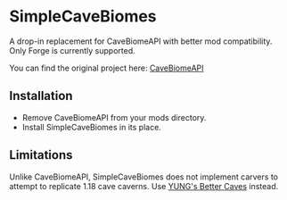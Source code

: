 # SimpleCaveBiomes

A drop-in replacement for CaveBiomeAPI with better mod compatibility. Only Forge is currently supported.

You can find the original project here: [CaveBiomeAPI](https://www.curseforge.com/minecraft/mc-mods/cavebiomeapi)

## Installation

* Remove CaveBiomeAPI from your mods directory.
* Install SimpleCaveBiomes in its place.

## Limitations

Unlike CaveBiomeAPI, SimpleCaveBiomes does not implement carvers to attempt to replicate 1.18 cave caverns. Use
[YUNG's Better Caves](https://www.curseforge.com/minecraft/mc-mods/yungs-better-caves) instead.
